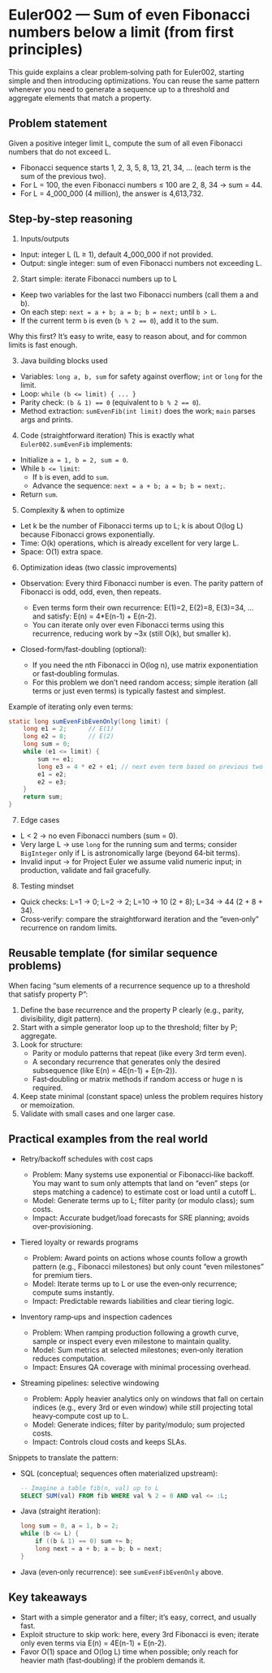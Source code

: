 # Euler002 — Sum of even Fibonacci numbers below a limit (from first principles)

This guide explains a clear problem‑solving path for Euler002, starting simple and then introducing optimizations. You can reuse the same pattern whenever you need to generate a sequence up to a threshold and aggregate elements that match a property.

## Problem statement

Given a positive integer limit L, compute the sum of all even Fibonacci numbers that do not exceed L.
- Fibonacci sequence starts 1, 2, 3, 5, 8, 13, 21, 34, … (each term is the sum of the previous two).
- For L = 100, the even Fibonacci numbers ≤ 100 are 2, 8, 34 → sum = 44.
- For L = 4_000_000 (4 million), the answer is 4,613,732.

## Step‑by‑step reasoning

1) Inputs/outputs
- Input: integer L (L ≥ 1), default 4_000_000 if not provided.
- Output: single integer: sum of even Fibonacci numbers not exceeding L.

2) Start simple: iterate Fibonacci numbers up to L
- Keep two variables for the last two Fibonacci numbers (call them a and b).
- On each step: `next = a + b; a = b; b = next;` until `b > L`.
- If the current term `b` is even (`b % 2 == 0`), add it to the sum.

Why this first? It’s easy to write, easy to reason about, and for common limits is fast enough.

3) Java building blocks used
- Variables: `long a, b, sum` for safety against overflow; `int` or `long` for the limit.
- Loop: `while (b <= limit) { ... }`
- Parity check: `(b & 1) == 0` (equivalent to `b % 2 == 0`).
- Method extraction: `sumEvenFib(int limit)` does the work; `main` parses args and prints.

4) Code (straightforward iteration)
This is exactly what `Euler002.sumEvenFib` implements:
- Initialize `a = 1, b = 2, sum = 0`.
- While `b <= limit`:
  - If `b` is even, add to `sum`.
  - Advance the sequence: `next = a + b; a = b; b = next;`.
- Return `sum`.

5) Complexity & when to optimize
- Let k be the number of Fibonacci terms up to L; k is about O(log L) because Fibonacci grows exponentially.
- Time: O(k) operations, which is already excellent for very large L.
- Space: O(1) extra space.

6) Optimization ideas (two classic improvements)
- Observation: Every third Fibonacci number is even. The parity pattern of Fibonacci is odd, odd, even, then repeats.
  - Even terms form their own recurrence: E(1)=2, E(2)=8, E(3)=34, … and satisfy: E(n) = 4*E(n-1) + E(n-2).
  - You can iterate only over even Fibonacci terms using this recurrence, reducing work by ~3x (still O(k), but smaller k).

- Closed-form/fast-doubling (optional):
  - If you need the nth Fibonacci in O(log n), use matrix exponentiation or fast‑doubling formulas.
  - For this problem we don’t need random access; simple iteration (all terms or just even terms) is typically fastest and simplest.

Example of iterating only even terms:
```java
static long sumEvenFibEvenOnly(long limit) {
    long e1 = 2;      // E(1)
    long e2 = 8;      // E(2)
    long sum = 0;
    while (e1 <= limit) {
        sum += e1;
        long e3 = 4 * e2 + e1; // next even term based on previous two
        e1 = e2;
        e2 = e3;
    }
    return sum;
}
```

7) Edge cases
- L < 2 → no even Fibonacci numbers (sum = 0).
- Very large L → use `long` for the running sum and terms; consider `BigInteger` only if L is astronomically large (beyond 64‑bit terms).
- Invalid input → for Project Euler we assume valid numeric input; in production, validate and fail gracefully.

8) Testing mindset
- Quick checks: L=1 → 0; L=2 → 2; L=10 → 10 (2 + 8); L=34 → 44 (2 + 8 + 34).
- Cross‑verify: compare the straightforward iteration and the “even‑only” recurrence on random limits.

## Reusable template (for similar sequence problems)
When facing “sum elements of a recurrence sequence up to a threshold that satisfy property P”:
1) Define the base recurrence and the property P clearly (e.g., parity, divisibility, digit pattern).
2) Start with a simple generator loop up to the threshold; filter by P; aggregate.
3) Look for structure:
   - Parity or modulo patterns that repeat (like every 3rd term even).
   - A secondary recurrence that generates only the desired subsequence (like E(n) = 4E(n-1) + E(n-2)).
   - Fast‑doubling or matrix methods if random access or huge n is required.
4) Keep state minimal (constant space) unless the problem requires history or memoization.
5) Validate with small cases and one larger case.

## Practical examples from the real world

- Retry/backoff schedules with cost caps
  - Problem: Many systems use exponential or Fibonacci‑like backoff. You may want to sum only attempts that land on “even” steps (or steps matching a cadence) to estimate cost or load until a cutoff L.
  - Model: Generate terms up to L; filter parity (or modulo class); sum costs.
  - Impact: Accurate budget/load forecasts for SRE planning; avoids over‑provisioning.

- Tiered loyalty or rewards programs
  - Problem: Award points on actions whose counts follow a growth pattern (e.g., Fibonacci milestones) but only count “even milestones” for premium tiers.
  - Model: Iterate terms up to L or use the even‑only recurrence; compute sums instantly.
  - Impact: Predictable rewards liabilities and clear tiering logic.

- Inventory ramp‑ups and inspection cadences
  - Problem: When ramping production following a growth curve, sample or inspect every even milestone to maintain quality.
  - Model: Sum metrics at selected milestones; even‑only iteration reduces computation.
  - Impact: Ensures QA coverage with minimal processing overhead.

- Streaming pipelines: selective windowing
  - Problem: Apply heavier analytics only on windows that fall on certain indices (e.g., every 3rd or even window) while still projecting total heavy‑compute cost up to L.
  - Model: Generate indices; filter by parity/modulo; sum projected costs.
  - Impact: Controls cloud costs and keeps SLAs.

Snippets to translate the pattern:
- SQL (conceptual; sequences often materialized upstream):
  ```sql
  -- Imagine a table fib(n, val) up to L
  SELECT SUM(val) FROM fib WHERE val % 2 = 0 AND val <= :L;
  ```
- Java (straight iteration):
  ```java
  long sum = 0, a = 1, b = 2;
  while (b <= L) {
      if ((b & 1) == 0) sum += b;
      long next = a + b; a = b; b = next;
  }
  ```
- Java (even‑only recurrence): see `sumEvenFibEvenOnly` above.

## Key takeaways
- Start with a simple generator and a filter; it’s easy, correct, and usually fast.
- Exploit structure to skip work: here, every 3rd Fibonacci is even; iterate only even terms via E(n) = 4E(n-1) + E(n-2).
- Favor O(1) space and O(log L) time when possible; only reach for heavier math (fast‑doubling) if the problem demands it.
